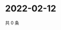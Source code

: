 # 2022-02-12

共 0 条

<!-- BEGIN WEIBO -->
<!-- 最后更新时间 Sat Feb 12 2022 11:13:23 GMT+0800 (China Standard Time) -->

<!-- END WEIBO -->
